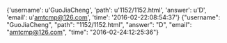 {'username': u'GuoJiaCheng', 'path': u'1152/1152.html', 'answer': u'D', 'email': u'amtcmp@126.com', 'time': '2016-02-22:08:54:37'}
{"username": "GuoJiaCheng", "path": "1152/1152.html", "answer": "D", "email": "amtcmp@126.com", "time": "2016-02-24:12:25:36"}